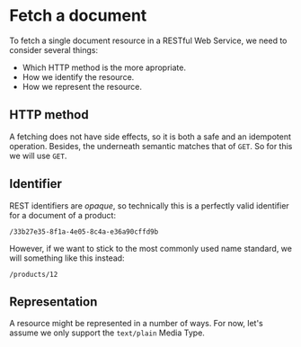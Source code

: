 # Fetch a document

To fetch a single document resource in a RESTful Web Service, we need to consider several things:

* Which HTTP method is the more apropriate.
* How we identify the resource.
* How we represent the resource.

## HTTP method
A fetching does not have side effects, so it is both a safe and an idempotent operation. Besides, the underneath semantic matches that of `GET`. So for this we will use `GET`.

## Identifier
REST identifiers are _opaque_, so technically this is a perfectly valid identifier for a document of a product:

```/33b27e35-8f1a-4e05-8c4a-e36a90cffd9b```

However, if we want to stick to the most commonly used name standard, we will something like this instead:

```/products/12```

## Representation
A resource might be represented in a number of ways. For now, let's assume we only support the `text/plain` Media Type.
